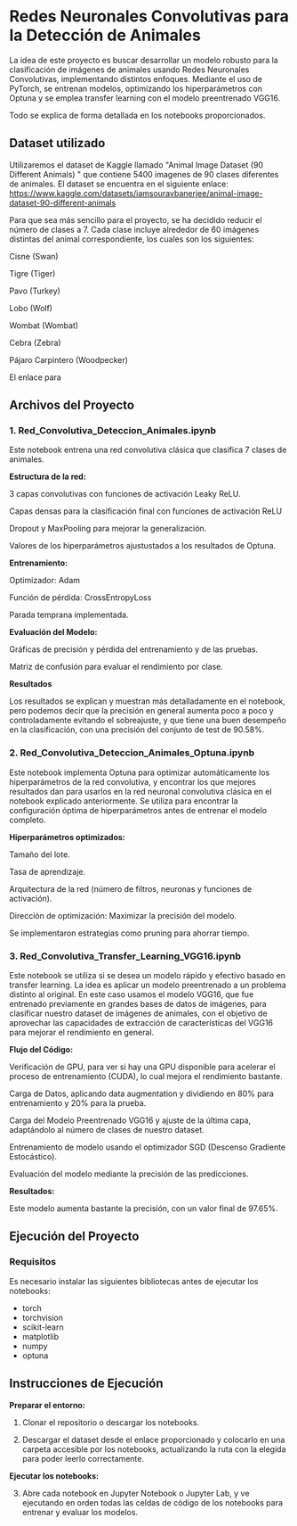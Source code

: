 # **Redes Neuronales Convolutivas para la Detección de Animales**

La idea de este proyecto es buscar desarrollar un modelo robusto para la clasificación de imágenes de animales usando Redes Neuronales Convolutivas, implementando distintos enfoques. Mediante el uso de PyTorch, se entrenan modelos, optimizando los hiperparámetros con Optuna y se emplea transfer learning con el modelo preentrenado VGG16.

Todo se explica de forma detallada en los notebooks proporcionados.


## **Dataset utilizado**

Utilizaremos el dataset de Kaggle llamado "Animal Image Dataset (90 Different Animals)
" que contiene 5400 imagenes de 90 clases diferentes de animales. El dataset se encuentra en el siguiente enlace: https://www.kaggle.com/datasets/iamsouravbanerjee/animal-image-dataset-90-different-animals

Para que sea más sencillo para el proyecto, se ha decidido reducir el número de clases a 7. Cada clase incluye alrededor de 60 imágenes distintas del animal correspondiente, los cuales son los siguientes:

Cisne (Swan)

Tigre (Tiger)

Pavo (Turkey)

Lobo (Wolf)

Wombat (Wombat)

Cebra (Zebra)

Pájaro Carpintero (Woodpecker)

El enlace para 


## **Archivos del Proyecto**

### **1. Red_Convolutiva_Deteccion_Animales.ipynb**

Este notebook entrena una red convolutiva clásica que clasifica 7 clases de animales.

**Estructura de la red:**

3 capas convolutivas con funciones de activación Leaky ReLU.

Capas densas para la clasificación final con funciones de activación ReLU

Dropout y MaxPooling para mejorar la generalización.

Valores de los hiperparámetros ajustustados a los resultados de Optuna.

**Entrenamiento:**

Optimizador: Adam

Función de pérdida: CrossEntropyLoss

Parada temprana implementada.

**Evaluación del Modelo:**

Gráficas de precisión y pérdida del entrenamiento y de las pruebas.

Matriz de confusión para evaluar el rendimiento por clase.

**Resultados**

Los resultados se explican y muestran más detalladamente en el notebook, pero podemos decir que la precisión en general aumenta poco a poco y controladamente evitando el sobreajuste, y que tiene una buen desempeño en la clasificación, con una precisión del conjunto de test de 90.58%.

### **2. Red_Convolutiva_Deteccion_Animales_Optuna.ipynb**

Este notebook implementa Optuna para optimizar automáticamente los hiperparámetros de la red convolutiva, y encontrar los que mejores resultados dan para usarlos en la red neuronal convolutiva clásica en el notebook explicado anteriormente. Se utiliza para encontrar la configuración óptima de hiperparámetros antes de entrenar el modelo completo.

**Hiperparámetros optimizados:**

Tamaño del lote.

Tasa de aprendizaje.

Arquitectura de la red (número de filtros, neuronas y funciones de activación).

Dirección de optimización: Maximizar la precisión del modelo.

Se implementaron estrategias como pruning para ahorrar tiempo.

### **3. Red_Convolutiva_Transfer_Learning_VGG16.ipynb**

Este notebook se utiliza si se desea un modelo rápido y efectivo basado en transfer learning. La idea es aplicar un modelo preentrenado a un problema distinto al original. En este caso usamos el modelo VGG16, que fue entrenado previamente en grandes bases de datos de imágenes, para clasificar nuestro dataset de imágenes de animales, con el objetivo de aprovechar las capacidades de extracción de características del VGG16 para mejorar el rendimiento en general.

**Flujo del Código:**

Verificación de GPU, para ver si hay una GPU disponible para acelerar el proceso de entrenamiento (CUDA), lo cual mejora el rendimiento bastante.

Carga de Datos, aplicando data augmentation y dividiendo en 80% para entrenamiento y 20% para la prueba.

Carga del Modelo Preentrenado VGG16 y ajuste de la última capa, adaptándolo al número de clases de nuestro dataset.

Entrenamiento de modelo usando el optimizador SGD (Descenso Gradiente Estocástico). 

Evaluación del modelo mediante la precisión de las predicciones.

**Resultados:**

Este modelo aumenta bastante la precisión, con un valor final de 97.65%.

## **Ejecución del Proyecto**

### **Requisitos**

Es necesario instalar las siguientes bibliotecas antes de ejecutar los notebooks:

- torch 
- torchvision
- scikit-learn 
- matplotlib 
- numpy 
- optuna

## **Instrucciones de Ejecución**

**Preparar el entorno:**

1. Clonar el repositorio o descargar los notebooks.

2. Descargar el dataset desde el enlace proporcionado y colocarlo en una carpeta accesible por los notebooks, actualizando la ruta con la elegida para poder leerlo correctamente.

**Ejecutar los notebooks:**

3. Abre cada notebook en Jupyter Notebook o Jupyter Lab, y ve ejecutando en orden todas las celdas de código de los notebooks para entrenar y evaluar los modelos.


